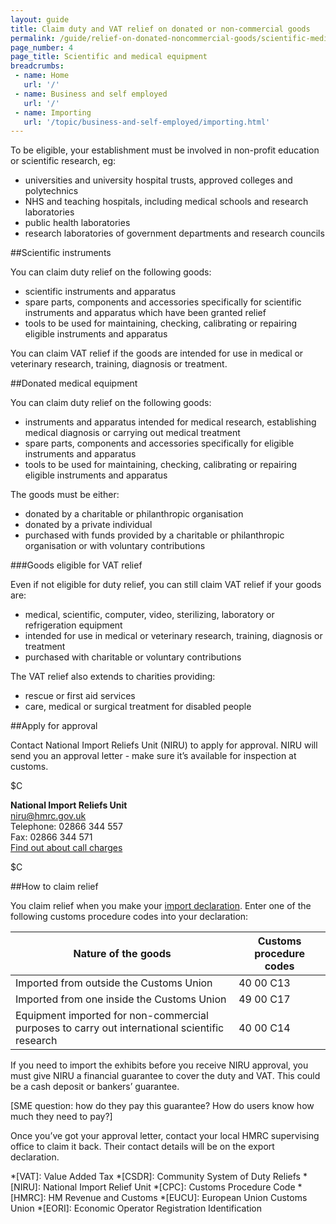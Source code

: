 ```yaml
---
layout: guide
title: Claim duty and VAT relief on donated or non-commercial goods
permalink: /guide/relief-on-donated-noncommercial-goods/scientific-medical-equipment.html
page_number: 4
page_title: Scientific and medical equipment
breadcrumbs:
 - name: Home
   url: '/'
 - name: Business and self employed
   url: '/'
 - name: Importing
   url: '/topic/business-and-self-employed/importing.html'   
---
```


To be eligible, your establishment must be involved in non-profit education or scientific research, eg:

- universities and university hospital trusts, approved colleges and polytechnics
- NHS and teaching hospitals, including medical schools and research laboratories
- public health laboratories
- research laboratories of government departments and research councils

##Scientific instruments

You can claim duty relief on the following goods:

- scientific instruments and apparatus
- spare parts, components and accessories specifically for scientific instruments and apparatus which have been granted relief
- tools to be used for maintaining, checking, calibrating or repairing eligible instruments 
and apparatus

You can claim VAT relief if the goods are intended for use in medical or veterinary research, training, diagnosis or treatment. 

##Donated medical equipment

You can claim duty relief on the following goods:

- instruments and apparatus intended for medical research, establishing medical diagnosis or carrying out medical treatment
- spare parts, components and accessories specifically for eligible instruments and apparatus
- tools to be used for maintaining, checking, calibrating or repairing eligible instruments and apparatus

The goods must be either:

- donated by a charitable or philanthropic organisation
- donated by a private individual
- purchased with funds provided by a charitable or philanthropic organisation or with voluntary contributions

###Goods eligible for VAT relief

Even if not eligible for duty relief, you can still claim VAT relief if your goods are:

- medical, scientific, computer, video, sterilizing, laboratory or refrigeration equipment
- intended for use in medical or veterinary research, training, diagnosis or treatment
- purchased with charitable or voluntary contributions

The VAT relief also extends to charities providing:

- rescue or first aid services
- care, medical or surgical treatment for disabled people

##Apply for approval

Contact National Import Reliefs Unit (NIRU) to apply for approval. NIRU will send you an approval letter - make sure it’s available for inspection at customs.    

$C

**National Import Reliefs Unit**   
<niru@hmrc.gov.uk>     
Telephone: 02866 344 557   
Fax: 02866 344 571    
[Find out about call charges](/call-charges)

$C


##How to claim relief

You claim relief when you make your [import declaration](/guide/import-goods-outside-eu/overview.html). Enter one of the following customs procedure codes into your declaration: 

Nature of the goods | Customs procedure codes
-|-
Imported from outside the Customs Union | 40 00 C13
Imported from one inside the Customs Union | 49 00 C17
Equipment imported for non-commercial purposes to carry out international scientific research | 40 00 C14

If you need to import the exhibits before you receive NIRU approval, you must give NIRU a financial guarantee to cover the duty and VAT. This could be a cash deposit or bankers’ guarantee.

[SME question: how do they pay this guarantee? How do users know how much they need to pay?]

Once you’ve got your approval letter, contact your local HMRC supervising office to claim it back. Their contact details will be on the export declaration.      

*[VAT]: Value Added Tax
*[CSDR]: Community System of Duty Reliefs
*[NIRU]: National Import Relief Unit
*[CPC]: Customs Procedure Code
*[HMRC]: HM Revenue and Customs
*[EUCU]: European Union Customs Union
*[EORI]: Economic Operator Registration Identification
